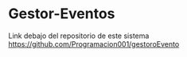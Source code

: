 # Gestor-Eventos

Link debajo del repositorio de este sistema
https://github.com/Programacion001/gestoroEvento
